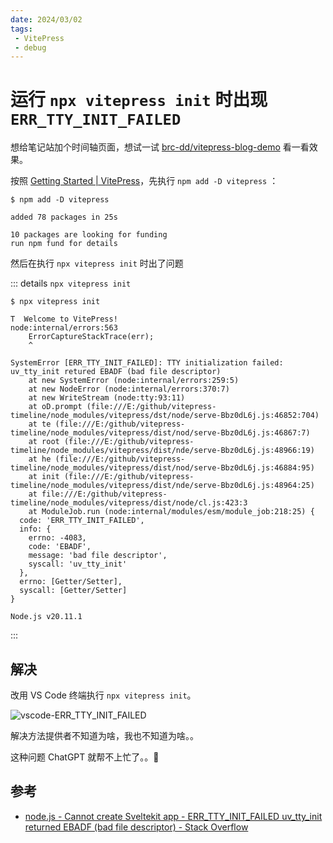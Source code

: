 ```yaml
---
date: 2024/03/02
tags: 
 - VitePress
 - debug
---
```


# 运行 `npx vitepress init` 时出现 `ERR_TTY_INIT_FAILED`

想给笔记站加个时间轴页面，想试一试 [brc-dd/vitepress-blog-demo](https://github.com/brc-dd/vitepress-blog-demo/tree/main) 看一看效果。

按照 [Getting Started | VitePress](https://vitepress.dev/guide/getting-started)，先执行 `npm add -D vitepress` ：

```text
$ npm add -D vitepress

added 78 packages in 25s

10 packages are looking for funding
run npm fund for details
```

然后在执行 `npx vitepress init` 时出了问题

::: details `npx vitepress init`

```text
$ npx vitepress init

T  Welcome to VitePress!
node:internal/errors:563
    ErrorCaptureStackTrace(err);
    ^

SystemError [ERR_TTY_INIT_FAILED]: TTY initialization failed: uv_tty_init retured EBADF (bad file descriptor)
    at new SystemError (node:internal/errors:259:5)
    at new NodeError (node:internal/errors:370:7)
    at new WriteStream (node:tty:93:11)
    at oD.prompt (file:///E:/github/vitepress-timeline/node_modules/vitepress/dst/node/serve-Bbz0dL6j.js:46852:704)
    at te (file:///E:/github/vitepress-timeline/node_modules/vitepress/dist/nod/serve-Bbz0dL6j.js:46867:7)
    at root (file:///E:/github/vitepress-timeline/node_modules/vitepress/dist/nde/serve-Bbz0dL6j.js:48966:19)
    at he (file:///E:/github/vitepress-timeline/node_modules/vitepress/dist/nod/serve-Bbz0dL6j.js:46884:95)
    at init (file:///E:/github/vitepress-timeline/node_modules/vitepress/dist/nde/serve-Bbz0dL6j.js:48964:25)
    at file:///E:/github/vitepress-timeline/node_modules/vitepress/dist/node/cl.js:423:3
    at ModuleJob.run (node:internal/modules/esm/module_job:218:25) {
  code: 'ERR_TTY_INIT_FAILED',
  info: {
    errno: -4083,
    code: 'EBADF',
    message: 'bad file descriptor',
    syscall: 'uv_tty_init'
  },
  errno: [Getter/Setter],
  syscall: [Getter/Setter]
}

Node.js v20.11.1
```

:::

## 解决

改用 VS Code 终端执行 `npx vitepress init`。

![vscode-ERR_TTY_INIT_FAILED](https://cdn.jsdelivr.net/gh/tangjan/imgBed/notes/2024/03/02/vscode-ERR_TTY_INIT_FAILED/vscode-ERR_TTY_INIT_FAILED.png)

解决方法提供者不知道为啥，我也不知道为啥。。

这种问题 ChatGPT 就帮不上忙了。。🤣

## 参考

- [node.js - Cannot create Sveltekit app - ERR_TTY_INIT_FAILED uv_tty_init returned EBADF (bad file descriptor) - Stack Overflow](https://stackoverflow.com/questions/75750730/cannot-create-sveltekit-app-err-tty-init-failed-uv-tty-init-returned-ebadf-ba)

